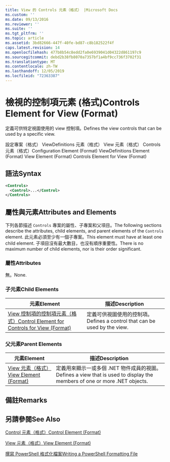 ```yaml
---
title: View 的 Controls 元素（格式） |Microsoft Docs
ms.custom: ''
ms.date: 09/13/2016
ms.reviewer: ''
ms.suite: ''
ms.tgt_pltfrm: ''
ms.topic: article
ms.assetid: 3bd82666-447f-40fe-bd87-c8b182522f4f
caps.latest.revision: 14
ms.openlocfilehash: 477b8b54c8edd2fa0e6939041d04322d861197c9
ms.sourcegitcommit: debd2b38fb8070a7357bf1a4bf9cc736f3702f31
ms.translationtype: MT
ms.contentlocale: zh-TW
ms.lasthandoff: 12/05/2019
ms.locfileid: "72363387"
---
```

# <a name="controls-element-for-view-format"></a><span data-ttu-id="93d47-102">檢視的控制項元素 (格式)</span><span class="sxs-lookup"><span data-stu-id="93d47-102">Controls Element for View (Format)</span></span>

<span data-ttu-id="93d47-103">定義可供特定視圖使用的 view 控制項。</span><span class="sxs-lookup"><span data-stu-id="93d47-103">Defines the view controls that can be used by a specific view.</span></span>

<span data-ttu-id="93d47-104">設定專案（格式） ViewDefinitions 元素（格式） View 元素（格式） Controls 元素（格式）</span><span class="sxs-lookup"><span data-stu-id="93d47-104">Configuration Element (Format) ViewDefinitions Element (Format) View Element (Format) Controls Element for View (Format)</span></span>

## <a name="syntax"></a><span data-ttu-id="93d47-105">語法</span><span class="sxs-lookup"><span data-stu-id="93d47-105">Syntax</span></span>

```xml
<Controls>
  <Control>...</Control>
</Controls>
```

## <a name="attributes-and-elements"></a><span data-ttu-id="93d47-106">屬性與元素</span><span class="sxs-lookup"><span data-stu-id="93d47-106">Attributes and Elements</span></span>

<span data-ttu-id="93d47-107">下列各節描述 `Controls` 專案的屬性、子專案和父項目。</span><span class="sxs-lookup"><span data-stu-id="93d47-107">The following sections describe the attributes, child elements, and parent elements of the `Controls` element.</span></span> <span data-ttu-id="93d47-108">此元素必須至少有一個子專案。</span><span class="sxs-lookup"><span data-stu-id="93d47-108">This element must have at least one child element.</span></span> <span data-ttu-id="93d47-109">子項目沒有最大數目，也沒有順序重要性。</span><span class="sxs-lookup"><span data-stu-id="93d47-109">There is no maximum number of child elements, nor is their order significant.</span></span>

### <a name="attributes"></a><span data-ttu-id="93d47-110">屬性</span><span class="sxs-lookup"><span data-stu-id="93d47-110">Attributes</span></span>

<span data-ttu-id="93d47-111">無。</span><span class="sxs-lookup"><span data-stu-id="93d47-111">None.</span></span>

### <a name="child-elements"></a><span data-ttu-id="93d47-112">子元素</span><span class="sxs-lookup"><span data-stu-id="93d47-112">Child Elements</span></span>

|<span data-ttu-id="93d47-113">元素</span><span class="sxs-lookup"><span data-stu-id="93d47-113">Element</span></span>|<span data-ttu-id="93d47-114">描述</span><span class="sxs-lookup"><span data-stu-id="93d47-114">Description</span></span>|
|-------------|-----------------|
|[<span data-ttu-id="93d47-115">View 控制項的控制項元素（格式）</span><span class="sxs-lookup"><span data-stu-id="93d47-115">Control Element for Controls for View (Format)</span></span>](./control-element-for-controls-for-view-format.md)|<span data-ttu-id="93d47-116">定義可供視圖使用的控制項。</span><span class="sxs-lookup"><span data-stu-id="93d47-116">Defines a control that can be used by the view.</span></span>|

### <a name="parent-elements"></a><span data-ttu-id="93d47-117">父元素</span><span class="sxs-lookup"><span data-stu-id="93d47-117">Parent Elements</span></span>

|<span data-ttu-id="93d47-118">元素</span><span class="sxs-lookup"><span data-stu-id="93d47-118">Element</span></span>|<span data-ttu-id="93d47-119">描述</span><span class="sxs-lookup"><span data-stu-id="93d47-119">Description</span></span>|
|-------------|-----------------|
|[<span data-ttu-id="93d47-120">View 元素（格式）</span><span class="sxs-lookup"><span data-stu-id="93d47-120">View Element (Format)</span></span>](./view-element-format.md)|<span data-ttu-id="93d47-121">定義用來顯示一或多個 .NET 物件成員的視圖。</span><span class="sxs-lookup"><span data-stu-id="93d47-121">Defines a view that is used to display the members of one or more .NET objects.</span></span>|

## <a name="remarks"></a><span data-ttu-id="93d47-122">備註</span><span class="sxs-lookup"><span data-stu-id="93d47-122">Remarks</span></span>

## <a name="see-also"></a><span data-ttu-id="93d47-123">另請參閱</span><span class="sxs-lookup"><span data-stu-id="93d47-123">See Also</span></span>

[<span data-ttu-id="93d47-124">Control 元素（格式）</span><span class="sxs-lookup"><span data-stu-id="93d47-124">Control Element (Format)</span></span>](./control-element-for-controls-for-view-format.md)

[<span data-ttu-id="93d47-125">View 元素（格式）</span><span class="sxs-lookup"><span data-stu-id="93d47-125">View Element (Format)</span></span>](./view-element-format.md)

[<span data-ttu-id="93d47-126">撰寫 PowerShell 格式化檔案</span><span class="sxs-lookup"><span data-stu-id="93d47-126">Writing a PowerShell Formatting File</span></span>](./writing-a-powershell-formatting-file.md)
